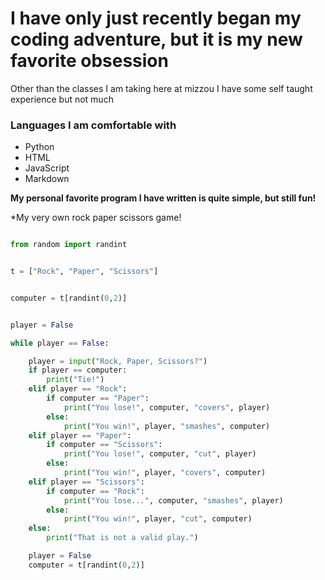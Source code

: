 # I have only just recently began my coding adventure, but it is my new favorite obsession

Other than the classes I am taking here at mizzou I have some self taught experience but not much

### **Languages I am comfortable with**

* Python
* HTML
* JavaScript
* Markdown

**My personal favorite program I have written is quite simple, but still fun!**

*My very own rock paper scissors game!

```python

from random import randint


t = ["Rock", "Paper", "Scissors"]


computer = t[randint(0,2)]


player = False

while player == False:

    player = input("Rock, Paper, Scissors?")
    if player == computer:
        print("Tie!")
    elif player == "Rock":
        if computer == "Paper":
            print("You lose!", computer, "covers", player)
        else:
            print("You win!", player, "smashes", computer)
    elif player == "Paper":
        if computer == "Scissors":
            print("You lose!", computer, "cut", player)
        else:
            print("You win!", player, "covers", computer)
    elif player == "Scissors":
        if computer == "Rock":
            print("You lose...", computer, "smashes", player)
        else:
            print("You win!", player, "cut", computer)
    else:
        print("That is not a valid play.")

    player = False
    computer = t[randint(0,2)]
```

